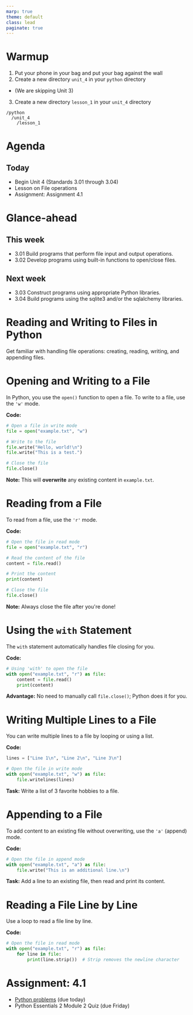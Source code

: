 ```yaml
---
marp: true
theme: default
class: lead
paginate: true
---
```


<!-- headingDivider: 1 -->
<!-- backgroundColor: black -->
<!-- class: invert -->

# Warmup

1. Put your phone in your bag and put your bag against the wall
2. Create a new directory `unit_4` in your `python` directory
  - (We are skipping Unit 3)
3. Create a new directory `lesson_1` in your `unit_4` directory
```text
/python
  /unit_4
    /lesson_1
```

# Agenda

## Today

- Begin Unit 4 (Standards 3.01 through 3.04)
- Lesson on File operations
- Assignment: Assignment 4.1

# Glance-ahead

## This week

- 3.01 Build programs that perform file input and output operations.
- 3.02 Develop programs using built-in functions to open/close files.

## Next week

- 3.03 Construct programs using appropriate Python libraries.
- 3.04 Build programs using the sqlite3 and/or the sqlalchemy libraries.

# Reading and Writing to Files in Python

Get familiar with handling file operations: creating, reading, writing, and appending files.

# Opening and Writing to a File

In Python, you use the `open()` function to open a file. To write to a file, use the `'w'` mode.

**Code:**

```python
# Open a file in write mode
file = open("example.txt", "w")

# Write to the file
file.write("Hello, world!\n")
file.write("This is a test.")

# Close the file
file.close()
```

**Note:** This will **overwrite** any existing content in `example.txt`.

# Reading from a File

To read from a file, use the `'r'` mode.

**Code:**

```python
# Open the file in read mode
file = open("example.txt", "r")

# Read the content of the file
content = file.read()

# Print the content
print(content)

# Close the file
file.close()
```

**Note:** Always close the file after you're done!

# Using the `with` Statement

The `with` statement automatically handles file closing for you.

**Code:**

```python
# Using 'with' to open the file
with open("example.txt", "r") as file:
    content = file.read()
    print(content)
```

**Advantage:** No need to manually call `file.close()`; Python does it for you.

# Writing Multiple Lines to a File

You can write multiple lines to a file by looping or using a list.

**Code:**

```python
lines = ["Line 1\n", "Line 2\n", "Line 3\n"]

# Open the file in write mode
with open("example.txt", "w") as file:
    file.writelines(lines)
```

**Task:** Write a list of 3 favorite hobbies to a file.

# Appending to a File

To add content to an existing file without overwriting, use the `'a'` (append) mode.

**Code:**

```python
# Open the file in append mode
with open("example.txt", "a") as file:
    file.write("This is an additional line.\n")
```

**Task:** Add a line to an existing file, then read and print its content.

# Reading a File Line by Line

Use a loop to read a file line by line.

**Code:**

```python
# Open the file in read mode
with open("example.txt", "r") as file:
    for line in file:
        print(line.strip())  # Strip removes the newline character
```

# Assignment: 4.1

- [Python problems](./files/assignment_4_1.py) (due today)
- Python Essentials 2 Module 2 Quiz (due Friday)


